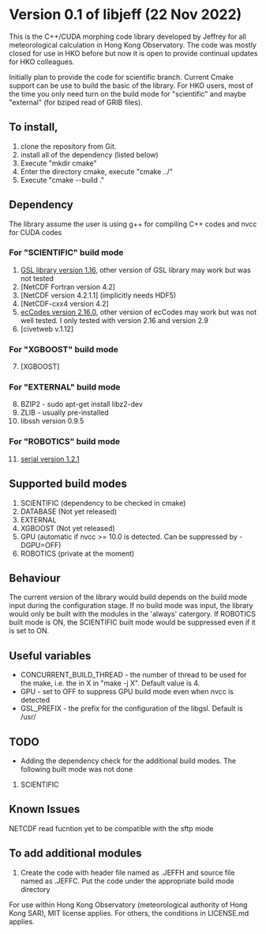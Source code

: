 # Version 0.1 of libjeff (22 Nov 2022)

This is the C++/CUDA morphing code library developed by Jeffrey for all meteorological calculation in Hong Kong Observatory. The code was mostly closed for use in HKO before but now it is open to provide continual updates for HKO colleagues.

Initially plan to provide the code for scientific branch. Current Cmake support can be use to build the basic of the library.  For HKO users, most of the time you only need turn on the build mode for "scientific" and maybe "external" (for bziped read of GRIB files).

## To install,
1. clone the repository from Git.
2. install all of the dependency (listed below)
3. Execute "mkdir cmake"
4. Enter the directory cmake, execute "cmake ../"
5. Execute "cmake --build ."

## Dependency
The library assume the user is using g++ for compiling C++ codes and nvcc for CUDA codes
### For "SCIENTIFIC" build mode
1. [GSL library version 1.16](https://www.gnu.org/software/gsl/), other version of GSL library may work but was not tested
2. [NetCDF Fortran version 4.2]
3. [NetCDF version 4.2.1.1] (implicitly needs HDF5)
4. [NetCDF-cxx4 version 4.2]
5. [ecCodes version 2.16.0](https://confluence.ecmwf.int/display/ECC), other version of ecCodes may work but was not well tested.  I only tested with version 2.16 and version 2.9
6. [civetweb v.1.12]
### For "XGBOOST" build mode
7. [XGBOOST] 
### For "EXTERNAL" build mode
8. BZIP2 - sudo apt-get install libz2-dev
9. ZLIB - usually pre-installed
10. libssh version 0.9.5
### For "ROBOTICS" build mode
11. [serial version 1.2.1](https://github.com/wjwwood/serial)

## Supported build modes
1. SCIENTIFIC (dependency to be checked in cmake)
2. DATABASE (Not yet released)
3. EXTERNAL 
4. XGBOOST (Not yet released)
5. GPU (automatic if nvcc >= 10.0 is detected. Can be suppressed by -DGPU=OFF)
6. ROBOTICS (private at the moment)

## Behaviour
The current version of the library would build depends on the build mode input during the configuration stage.  If no build mode was input, the library would only be built with the modules in the 'always' catergory. If ROBOTICS built mode is ON, the SCIENTIFIC built mode would be suppressed even if it is set to ON.

## Useful variables
* CONCURRENT_BUILD_THREAD - the number of thread to be used for the make, i.e. the in X in "make -j X". Default value is 4.
* GPU - set to OFF to suppress GPU build mode even when nvcc is detected
* GSL_PREFIX - the prefix for the configuration of the libgsl. Default is /usr/


## TODO
* Adding the dependency check for the additional build modes.  The following built mode was not done
1. SCIENTIFIC

## Known Issues
NETCDF read fucntion yet to be compatible with the sftp mode

## To add additional modules
1. Create the code with header file named as .JEFFH and source file named as .JEFFC.  Put the code under the appropriate build mode directory

For use within Hong Kong Observatory (meteorological authority of Hong Kong SAR), MIT license applies. For others, the conditions in LICENSE.md applies.
